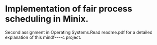 # Implementation of fair process scheduling in Minix.

Second assignment in Operating Systems.Read readme.pdf for a detailed explanation of this mindf----c project.
